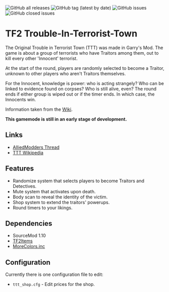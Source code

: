 ![GitHub all releases](https://img.shields.io/github/downloads/nushnush/TF2-Trouble-In-Terrorist-Town/total?style=flat-square) ![GitHub tag (latest by date)](https://img.shields.io/github/v/tag/nushnush/TF2-Trouble-In-Terrorist-Town?style=flat-square) ![GitHub issues](https://img.shields.io/github/issues/nushnush/TF2-Trouble-In-Terrorist-Town?style=flat-square) ![GitHub closed issues](https://img.shields.io/github/issues-closed/nushnush/TF2-Trouble-In-Terrorist-Town?style=flat-square)

# TF2 Trouble-In-Terrorist-Town
The Original Trouble in Terrorist Town (TTT) was made in Garry's Mod. The game is about a group of terrorists who have Traitors among them, out to kill every other 'Innocent' terrorist.

At the start of the round, players are randomly selected to become a Traitor, unknown to other players who aren't Traitors themselves.

For the Innocent, knowledge is power: who is acting strangely? Who can be linked to evidence found on corpses? Who is still alive, even? The round ends if either group is wiped out or if the timer ends. In which case, the Innocents win.

Information taken from the [Wiki](https://trouble-in-terrorist-town.fandom.com/wiki/Trouble_in_Terrorist_Town_Wiki).

**This gamemode is still in an early stage of development.**

## Links ##

- [AlliedModders Thread](https://forums.alliedmods.net/showthread.php?t=328997)
- [TTT Wikipedia](https://trouble-in-terrorist-town.fandom.com/wiki/Trouble_in_Terrorist_Town_Wiki)

## Features ##

- Randomize system that selects players to become Traitors and Detectives.
- Mute system that activates upon death.
- Body scan to reveal the identity of the victim.
- Shop system to extend the traitors' powerups.
- Round timers to your likings.

## Dependencies ##
- SourceMod 1.10
- [TF2Items](https://forums.alliedmods.net/showthread.php?p=1050170)
- [MoreColors.inc](https://forums.alliedmods.net/showthread.php?t=185016)

## Configuration ##
Currently there is one configuration file to edit:
* ``ttt_shop.cfg`` - Edit prices for the shop.
